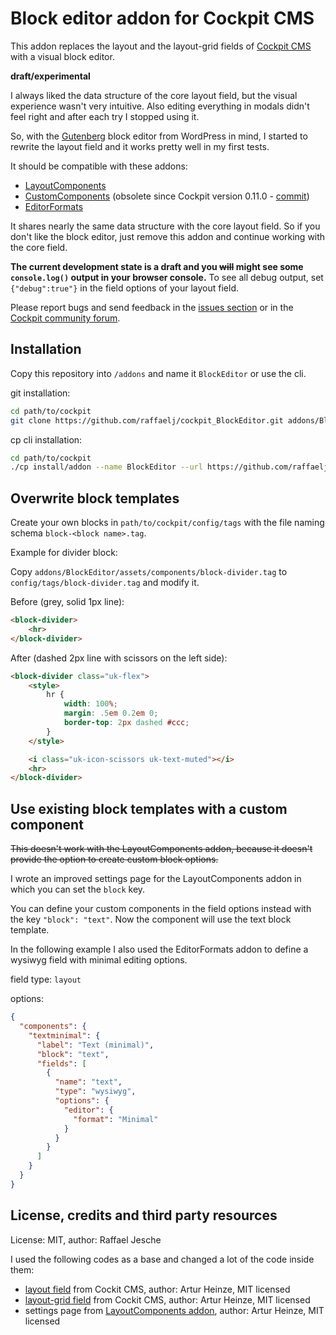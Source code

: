# Block editor addon for Cockpit CMS

This addon replaces the layout and the layout-grid fields of [Cockpit CMS][1] with a visual block editor.

**draft/experimental**

I always liked the data structure of the core layout field, but the visual experience wasn't very intuitive. Also editing everything in modals didn't feel right and after each try I stopped using it.

So, with the [Gutenberg][5] block editor from WordPress in mind, I started to rewrite the layout field and it works pretty well in my first tests.

It should be compatible with these addons:

* [LayoutComponents][2]
* [CustomComponents][3] (obsolete since Cockpit version 0.11.0 - [commit][7])
* [EditorFormats][6]

It shares nearly the same data structure with the core layout field. So if you don't like the block editor, just remove this addon and continue working with the core field.

**The current development state is a draft and you <del>will</del> might see some `console.log()` output in your browser console.**
To see all debug output, set `{"debug":true"}` in the field options of your layout field.

Please report bugs and send feedback in the [issues section][8] or in the [Cockpit community forum][4].

## Installation

Copy this repository into `/addons` and name it `BlockEditor` or use the cli.

git installation:

```bash
cd path/to/cockpit
git clone https://github.com/raffaelj/cockpit_BlockEditor.git addons/BlockEditor
```

cp cli installation:

```bash
cd path/to/cockpit
./cp install/addon --name BlockEditor --url https://github.com/raffaelj/cockpit_BlockEditor/archive/master.zip
```

## Overwrite block templates

Create your own blocks in `path/to/cockpit/config/tags` with the file naming schema `block-<block name>.tag`.

Example for divider block:

Copy `addons/BlockEditor/assets/components/block-divider.tag` to `config/tags/block-divider.tag` and modify it.

Before (grey, solid 1px line):

```html
<block-divider>
    <hr>
</block-divider>
```

After (dashed 2px line with scissors on the left side):

```html
<block-divider class="uk-flex">
    <style>
        hr {
            width: 100%;
            margin: .5em 0.2em 0;
            border-top: 2px dashed #ccc;
        }
    </style>

    <i class="uk-icon-scissors uk-text-muted"></i>
    <hr>
</block-divider>
```

## Use existing block templates with a custom component

<del>This doesn't work with the LayoutComponents addon, because it doesn't provide the option to create custom block options.</del>

I wrote an improved settings page for the LayoutComponents addon in which you can set the `block` key.

You can define your custom components in the field options instead with the key `"block": "text"`. Now the component will use the text block template.

In the following example I also used the EditorFormats addon to define a wysiwyg field with minimal editing options.

field type: `layout`

options:

```json
{
  "components": {
    "textminimal": {
      "label": "Text (minimal)",
      "block": "text",
      "fields": [
        {
          "name": "text",
          "type": "wysiwyg",
          "options": {
            "editor": {
              "format": "Minimal"
            }
          }
        }
      ]
    }
  }
}
```

## License, credits and third party resources

License: MIT, author: Raffael Jesche

I used the following codes as a base and changed a lot of the code inside them:

* [layout field][9] from Cockit CMS, author: Artur Heinze, MIT licensed
* [layout-grid field][9] from Cockit CMS, author: Artur Heinze, MIT licensed
* settings page from [LayoutComponents addon][2], author: Artur Heinze, MIT licensed



[1]: https://github.com/agentejo/cockpit
[2]: https://github.com/agentejo/LayoutComponents
[3]: https://github.com/pauloamgomes/Cockpit-CustomComponents
[4]: https://discourse.getcockpit.com/t/new-addon-blockeditor-layout-field-with-visual-block-editor-draft-experimental/1639
[5]: https://wordpress.org/gutenberg/
[6]: https://github.com/pauloamgomes/CockpitCms-EditorFormats
[7]: https://github.com/agentejo/cockpit/commit/d440ae7b5344d5eb24987f2391a84529224528c2
[8]: https://github.com/raffaelj/cockpit_BlockEditor/issues
[9]: https://github.com/agentejo/cockpit/blob/next/modules/Cockpit/assets/components/field-layout.tag

